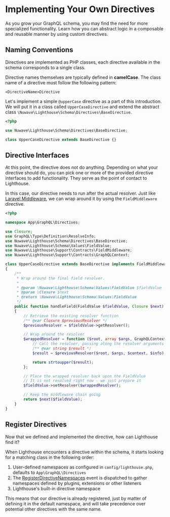 # Implementing Your Own Directives

As you grow your GraphQL schema, you may find the need for more specialized functionality.
Learn how you can abstract logic in a composable and reusable manner by using custom directives.

## Naming Conventions

Directives are implemented as PHP classes, each directive available
in the schema corresponds to a single class.

Directive names themselves are typically defined in **camelCase**.
The class name of a directive must follow the following pattern:

    <DirectiveName>Directive

Let's implement a simple `@upperCase` directive as a part of this introduction.
We will put it in a class called `UpperCaseDirective` and extend the
abstract class `\Nuwave\Lighthouse\Schema\Directives\BaseDirective`.

```php
<?php

use Nuwave\Lighthouse\Schema\Directives\BaseDirective;

class UpperCaseDirective extends BaseDirective {}
```

## Directive Interfaces

At this point, the directive does not do anything.
Depending on what your directive should do, you can pick one or more of the provided
directive interfaces to add functionality. They serve as the point of contact to Lighthouse.

In this case, our directive needs to run after the actual resolver.
Just like [Laravel Middleware](https://laravel.com/docs/middleware),
we can wrap around it by using the `FieldMiddleware` directive.

```php
<?php

namespace App\GraphQL\Directives;

use Closure;
use GraphQL\Type\Definition\ResolveInfo;
use Nuwave\Lighthouse\Schema\Directives\BaseDirective;
use Nuwave\Lighthouse\Schema\Values\FieldValue;
use Nuwave\Lighthouse\Support\Contracts\FieldMiddleware;
use Nuwave\Lighthouse\Support\Contracts\GraphQLContext;

class UpperCaseDirective extends BaseDirective implements FieldMiddleware
{
    /**
     * Wrap around the final field resolver.
     *
     * @param \Nuwave\Lighthouse\Schema\Values\FieldValue $fieldValue
     * @param \Closure $next
     * @return \Nuwave\Lighthouse\Schema\Values\FieldValue
     */
    public function handleField(FieldValue $fieldValue, Closure $next): FieldValue
    {
        // Retrieve the existing resolver function
        /** @var Closure $previousResolver */
        $previousResolver = $fieldValue->getResolver();

        // Wrap around the resolver
        $wrappedResolver = function ($root, array $args, GraphQLContext $context, ResolveInfo $info) use ($previousResolver): string {
            // Call the resolver, passing along the resolver arguments
            /** @var string $result */
            $result = $previousResolver($root, $args, $context, $info);

            return strtoupper($result);
        };

        // Place the wrapped resolver back upon the FieldValue
        // It is not resolved right now - we just prepare it
        $fieldValue->setResolver($wrappedResolver);

        // Keep the middleware chain going
        return $next($fieldValue);
    }
}
```

## Register Directives

Now that we defined and implemented the directive, how can Lighthouse find it?

When Lighthouse encounters a directive within the schema, it starts looking for a matching class
in the following order:

1. User-defined namespaces as configured in `config/lighthouse.php`, defaults to `App\GraphQL\Directives`
1. The [RegisterDirectiveNamespaces](../api-reference/events.md#registerdirectivenamespaces) event is dispatched
   to gather namespaces defined by plugins, extensions or other listeners
1. Lighthouse's built-in directive namespace

This means that our directive is already registered, just by matter of defining it in the default namespace,
and will take precedence over potential other directives with the same name.

